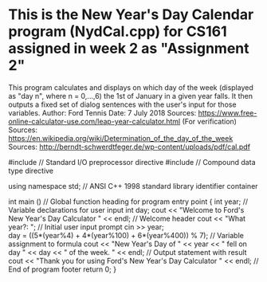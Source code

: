 # This is the New Year's Day Calendar program (NydCal.cpp) for CS161 assigned in week 2 as "Assignment 2"
This program calculates and displays on which day of the week (displayed as "day n", where n = 0,...,6) the 1st of January in a given year falls. It then outputs a fixed set of dialog sentences with the user's input for those variables.
Author: Ford Tennis
Date: 7 July 2018
Sources: https://www.free-online-calculator-use.com/leap-year-calculator.html (For verification)
Sources: https://en.wikipedia.org/wiki/Determination_of_the_day_of_the_week
Sources: http://berndt-schwerdtfeger.de/wp-content/uploads/pdf/cal.pdf

#include <iostream>                 // Standard I/O preprocessor directive
#include <string>		    // Compound data type directive

using namespace std;                // ANSI C++ 1998 standard library identifier container

int main ()			    // Global function heading for program entry point
{
    int year;                       // Variable declarations for user input
    int day;
    cout << "Welcome to Ford's New Year's Day Calculator " << endl; // Welcome header
    cout << "What year?: ";   			                    // Initial user input prompt
    cin >> year;                                                    
    day = ((5*(year%4) + 4*(year%100) + 6*(year%400)) % 7);         // Variable assignment to formula
    cout << "New Year's Day of " << year << " fell on day " << day << " of the week. " << endl; // Output statement with result
    cout << "Thank you for using Ford's New Year's Day Calculator " << endl;                    // End of program footer
    return 0;
}
```
